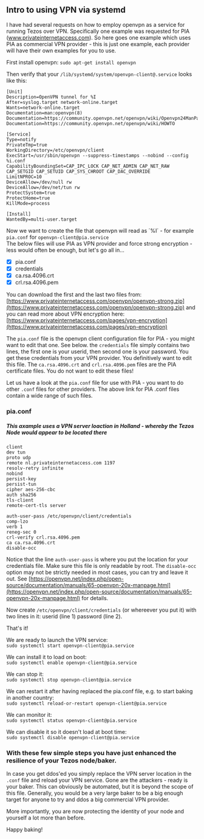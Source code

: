 ## Intro to using VPN via systemd

I have had several requests on how to employ openvpn as a service for running Tezos over VPN. Specifically one example was requested for PIA (www.privateinternetaccess.com). So here goes one example which uses PIA as commercial VPN provider - this is just one example, each provider will have their own examples for you to use.

First install openvpn: ```sudo apt-get install openvpn```

Then verify that your ```/lib/systemd/system/openvpn-client@.service``` looks like this:<br>
```
[Unit]
Description=OpenVPN tunnel for %I
After=syslog.target network-online.target
Wants=network-online.target
Documentation=man:openvpn(8)
Documentation=https://community.openvpn.net/openvpn/wiki/Openvpn24ManPage
Documentation=https://community.openvpn.net/openvpn/wiki/HOWTO

[Service]
Type=notify
PrivateTmp=true
WorkingDirectory=/etc/openvpn/client
ExecStart=/usr/sbin/openvpn --suppress-timestamps --nobind --config %i.conf
CapabilityBoundingSet=CAP_IPC_LOCK CAP_NET_ADMIN CAP_NET_RAW CAP_SETGID CAP_SETUID CAP_SYS_CHROOT CAP_DAC_OVERRIDE
LimitNPROC=10
DeviceAllow=/dev/null rw
DeviceAllow=/dev/net/tun rw
ProtectSystem=true
ProtectHome=true
KillMode=process

[Install]
WantedBy=multi-user.target
```

Now we want to create the file that openvpn will read as ´%I´ - for example `pia.conf` for `openvpn-client@pia.service`<br>
The below files will use PIA as VPN provider and force strong encryption - less would often be enough, but let's go all in...
- [x] pia.conf 
- [x] credentials 
- [x] ca.rsa.4096.crt 
- [x] crl.rsa.4096.pem

You can download the first and the last two files from: [https://www.privateinternetaccess.com/openvpn/openvpn-strong.zip](https://www.privateinternetaccess.com/openvpn/openvpn-strong.zip) and you can read more about VPN encryption here: [https://www.privateinternetaccess.com/pages/vpn-encryption](https://www.privateinternetaccess.com/pages/vpn-encryption)

The `pia.conf` file is the openvpn client configuration file for PIA - you might want to edit that one. See below.
the `credentials` file simply contains two lines, the first one is your userid, then second one is your password. You get these credentials from your VPN provider. You definitively want to edit this file.
The `ca.rsa.4096.crt` and `crl.rsa.4096.pem` files are the PIA certificate files. You do not want to edit these files!

Let us have a look at the `pia.conf` file for use with PIA - you want to do other `.conf` files for other providers. The above link for PIA .conf files contain a wide range of such files.

### pia.conf 
##### This axample uses a VPN server loaction in Holland - whereby the Tezos Node would appear to be located there
```
client
dev tun
proto udp
remote nl.privateinternetaccess.com 1197
resolv-retry infinite
nobind
persist-key
persist-tun
cipher aes-256-cbc
auth sha256
tls-client
remote-cert-tls server

auth-user-pass /etc/openvpn/client/credentials
comp-lzo
verb 1
reneg-sec 0
crl-verify crl.rsa.4096.pem
ca ca.rsa.4096.crt
disable-occ
```

Notice that the line `auth-user-pass` is where you put the location for your credentials file. Make sure this file is only readable by root.
The `disable-occ`  option may not be strictly needed in most cases, you can try and leave it out. See [https://openvpn.net/index.php/open-source/documentation/manuals/65-openvpn-20x-manpage.html](https://openvpn.net/index.php/open-source/documentation/manuals/65-openvpn-20x-manpage.html) for details.

Now create `/etc/openvpn/client/credentials` (or whereever you put it) with two lines in it: userid (line 1) password (line 2).

That's it! 

We are ready to launch the VPN service:<br>`sudo systemctl start openvpn-client@pia.service`

We can install it to load on boot:<br>`sudo systemctl enable openvpn-client@pia.service`

We can stop it:<br>`sudo systemctl stop openvpn-client@pia.service`

We can restart it after having replaced the pia.conf file, e.g. to start baking in another country:<br>`sudo systemctl reload-or-restart openvpn-client@pia.service`

We can monitor it:<br>`sudo systemctl status openvpn-client@pia.service`

We can disable it so it doesn't load at boot time:<br>`sudo systemctl disable openvpn-client@pia.service`

### With these few simple steps you have just enhanced the resilience of your Tezos node/baker. 

In case you get ddos'ed you simply replace the VPN server location in the `.conf` file and reload your VPN service. Gone are the attackers - ready is your baker. This can obviously be automated, but it is beyond the scope of this file. Generally, you would be a very large baker to be a big enough target for anyone to try and ddos a big commercial VPN provider. 

More importantly, you are now protecting the identity of your node and yourself a lot more than before. 

Happy baking!
